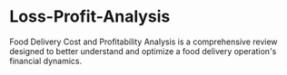 # Loss-Profit-Analysis
Food Delivery Cost and Profitability Analysis is a comprehensive review designed to better understand and optimize a food delivery operation's financial dynamics.
